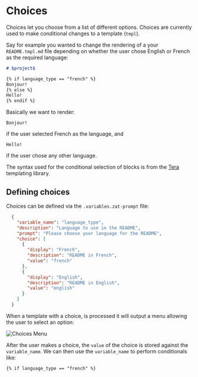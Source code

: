 # Choices

Choices let you choose from a list of different options. Choices are currently used to make conditional changes to a template (`tmpl`).

Say for example you wanted to change the rendering of a your `README.tmpl.md` file depending on whether the user chose English or French as the required language:

```md
# $project$

{% if language_type == "french" %}
Bonjour!
{% else %}
Hello!
{% endif %}
```

Basically we want to render:

```
Bonjour!
```

if the user selected French as the language, and

```
Hello!
```

if the user chose any other language.

The syntax used for the conditional selection of blocks is from the [Tera](https://keats.github.io/tera/docs/#if) templating library.

## Defining choices

Choices can be defined via the `.variables.zat-prompt` file:

```json
  {
    "variable_name": "language_type",
    "description": "Language to use in the README",
    "prompt": "Please choose your language for the README",
    "choice": [
      {
        "display": "French",
        "description": "README in French",
        "value": "french"
      },
      {
        "display": "English",
        "description": "README in English",
        "value": "english"
      }
    ]
  }
```

When a template with a choice, is processed it will output a menu allowing the user to select an option:

![Choices Menu](../images/zat-choices-menu.png)

After the user makes a choice, the `value` of the choice is stored against the `variable_name`. We can then use the `variable_name` to perform conditionals like:

```
{% if language_type == "french" %}
```
